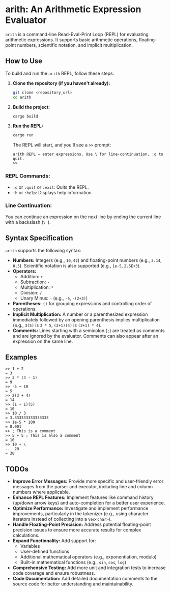 # arith: An Arithmetic Expression Evaluator

`arith` is a command-line Read-Eval-Print Loop (REPL) for evaluating arithmetic expressions. It supports basic arithmetic operations, floating-point numbers, scientific notation, and implicit multiplication.

## How to Use

To build and run the `arith` REPL, follow these steps:

1.  **Clone the repository (if you haven't already):**
    ```bash
    git clone <repository_url>
    cd arith
    ```

2.  **Build the project:**
    ```bash
    cargo build
    ```

3.  **Run the REPL:**
    ```bash
    cargo run
    ```

    The REPL will start, and you'll see a `>>` prompt:
    ```
    arith REPL — enter expressions. Use \ for line-continuation. :q to quit.
    >> 
    ```

### REPL Commands:

*   `:q` or `:quit` or `:exit`: Quits the REPL.
*   `:h` or `:help`: Displays help information.

### Line Continuation:

You can continue an expression on the next line by ending the current line with a backslash (`\
`).

## Syntax Specification

`arith` supports the following syntax:

*   **Numbers:** Integers (e.g., `10`, `42`) and floating-point numbers (e.g., `3.14`, `0.5`). Scientific notation is also supported (e.g., `1e-5`, `2.5E+3`).
*   **Operators:**
    *   Addition: `+`
    *   Subtraction: `-`
    *   Multiplication: `*`
    *   Division: `/`
    *   Unary Minus: `-` (e.g., `-5`, `-(2+3)`)
*   **Parentheses:** `()` for grouping expressions and controlling order of operations.
*   **Implicit Multiplication:** A number or a parenthesized expression immediately followed by an opening parenthesis implies multiplication (e.g., `3(5)` is `3 * 5`, `(2+1)(4)` is `(2+1) * 4`).
*   **Comments:** Lines starting with a semicolon (`;`) are treated as comments and are ignored by the evaluator. Comments can also appear after an expression on the same line.

## Examples

```
>> 1 + 2
= 3
>> 3 * (4 - 1)
= 9
>> -5 + 10
= 5
>> 2(3 + 4)
= 14
>> (1 + 1)(5)
= 10
>> 10 / 3
= 3.333333333333333
>> 1e-5 * 100
= 0.001
>> ; This is a comment
>> 5 + 5 ; This is also a comment
= 10
>> 10 + \
... 20
= 30
```

## TODOs

*   **Improve Error Messages:** Provide more specific and user-friendly error messages from the parser and executor, including line and column numbers where applicable.
*   **Enhance REPL Features:** Implement features like command history (up/down arrow keys) and auto-completion for a better user experience.
*   **Optimize Performance:** Investigate and implement performance improvements, particularly in the tokenizer (e.g., using character iterators instead of collecting into a `Vec<char>`).
*   **Handle Floating-Point Precision:** Address potential floating-point precision issues to ensure more accurate results for complex calculations.
*   **Expand Functionality:** Add support for:
    *   Variables
    *   User-defined functions
    *   Additional mathematical operators (e.g., exponentiation, modulo)
    *   Built-in mathematical functions (e.g., `sin`, `cos`, `log`)
*   **Comprehensive Testing:** Add more unit and integration tests to increase code coverage and ensure robustness.
*   **Code Documentation:** Add detailed documentation comments to the source code for better understanding and maintainability.
